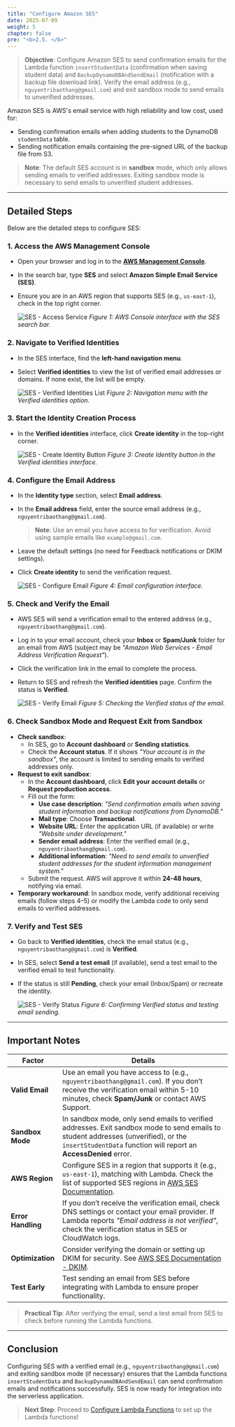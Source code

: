 ```yaml
---
title: "Configure Amazon SES"
date: 2025-07-09
weight: 5
chapter: false
pre: "<b>2.5. </b>"
---
```


> **Objective**: Configure Amazon SES to send confirmation emails for the Lambda function `insertStudentData` (confirmation when saving student data) and `BackupDynamoDBAndSendEmail` (notification with a backup file download link). Verify the email address (e.g., `nguyentribaothang@gmail.com`) and exit sandbox mode to send emails to unverified addresses.

Amazon SES is AWS's email service with high reliability and low cost, used for:  
- Sending confirmation emails when adding students to the DynamoDB `studentData` table.  
- Sending notification emails containing the pre-signed URL of the backup file from S3.  

> **Note**: The default SES account is in **sandbox** mode, which only allows sending emails to verified addresses. Exiting sandbox mode is necessary to send emails to unverified student addresses.

---

## Detailed Steps

Below are the detailed steps to configure SES:

### 1. Access the AWS Management Console
- Open your browser and log in to the **[AWS Management Console](https://console.aws.amazon.com)**.
- In the search bar, type **SES** and select **Amazon Simple Email Service (SES)**.
- Ensure you are in an AWS region that supports SES (e.g., `us-east-1`), check in the top right corner.

  ![SES - Access Service](/images/3-configureses/configureses-01.png)
  *Figure 1: AWS Console interface with the SES search bar.*

### 2. Navigate to Verified Identities
- In the SES interface, find the **left-hand navigation menu**.
- Select **Verified identities** to view the list of verified email addresses or domains. If none exist, the list will be empty.

  ![SES - Verified Identities List](/images/3-configureses/configureses-02.png)
  *Figure 2: Navigation menu with the Verified identities option.*

### 3. Start the Identity Creation Process
- In the **Verified identities** interface, click **Create identity** in the top-right corner.

  ![SES - Create Identity Button](/images/3-configureses/configureses-03.png)
  *Figure 3: Create Identity button in the Verified identities interface.*

### 4. Configure the Email Address
- In the **Identity type** section, select **Email address**.
- In the **Email address** field, enter the source email address (e.g., `nguyentribaothang@gmail.com`).  
  > **Note**: Use an email you have access to for verification. Avoid using sample emails like `example@gmail.com`.
- Leave the default settings (no need for Feedback notifications or DKIM settings).
- Click **Create identity** to send the verification request.

  ![SES - Configure Email](/images/3-configureses/configureses-04.png)
  *Figure 4: Email configuration interface.*

### 5. Check and Verify the Email
- AWS SES will send a verification email to the entered address (e.g., `nguyentribaothang@gmail.com`).
- Log in to your email account, check your **Inbox** or **Spam/Junk** folder for an email from AWS (subject may be _"Amazon Web Services - Email Address Verification Request"_).
- Click the verification link in the email to complete the process.
- Return to SES and refresh the **Verified identities** page. Confirm the status is **Verified**.

  ![SES - Verify Email](/images/3-configureses/configureses-05.png)
  *Figure 5: Checking the Verified status of the email.*

### 6. Check Sandbox Mode and Request Exit from Sandbox
- **Check sandbox**:
  - In SES, go to **Account dashboard** or **Sending statistics**.
  - Check the **Account status**. If it shows _"Your account is in the sandbox"_, the account is limited to sending emails to verified addresses only.
- **Request to exit sandbox**:
  - In the **Account dashboard**, click **Edit your account details** or **Request production access**.
  - Fill out the form:
    - **Use case description**: _"Send confirmation emails when saving student information and backup notifications from DynamoDB."_
    - **Mail type**: Choose **Transactional**.
    - **Website URL**: Enter the application URL (if available) or write _"Website under development."_
    - **Sender email address**: Enter the verified email (e.g., `nguyentribaothang@gmail.com`).
    - **Additional information**: _"Need to send emails to unverified student addresses for the student information management system."_
  - Submit the request. AWS will approve it within **24-48 hours**, notifying via email.
- **Temporary workaround**: In sandbox mode, verify additional receiving emails (follow steps 4–5) or modify the Lambda code to only send emails to verified addresses.

### 7. Verify and Test SES
- Go back to **Verified identities**, check the email status (e.g., `nguyentribaothang@gmail.com`) is **Verified**.
- In SES, select **Send a test email** (if available), send a test email to the verified email to test functionality.
- If the status is still **Pending**, check your email (Inbox/Spam) or recreate the identity.

  ![SES - Verify Status](/images/3-configureses/configureses-06.png)
  *Figure 6: Confirming Verified status and testing email sending.*

---

## Important Notes

| **Factor** | **Details** |
|------------|-------------|
| **Valid Email** | Use an email you have access to (e.g., `nguyentribaothang@gmail.com`). If you don’t receive the verification email within 5-10 minutes, check **Spam/Junk** or contact AWS Support. |
| **Sandbox Mode** | In sandbox mode, only send emails to verified addresses. Exit sandbox mode to send emails to student addresses (unverified), or the `insertStudentData` function will report an **AccessDenied** error. |
| **AWS Region** | Configure SES in a region that supports it (e.g., `us-east-1`), matching with Lambda. Check the list of supported SES regions in [AWS SES Documentation](https://docs.aws.amazon.com/ses/latest/dg/regions.html). |
| **Error Handling** | If you don’t receive the verification email, check DNS settings or contact your email provider. If Lambda reports _"Email address is not verified"_, check the verification status in SES or CloudWatch logs. |
| **Optimization** | Consider verifying the domain or setting up DKIM for security. See [AWS SES Documentation - DKIM](https://docs.aws.amazon.com/ses/latest/dg/send-email-authentication-dkim.html). |
| **Test Early** | Test sending an email from SES before integrating with Lambda to ensure proper functionality. |

> **Practical Tip**: After verifying the email, send a test email from SES to check before running the Lambda functions.

---

## Conclusion

Configuring SES with a verified email (e.g., `nguyentribaothang@gmail.com`) and exiting sandbox mode (if necessary) ensures that the Lambda functions `insertStudentData` and `BackupDynamoDBAndSendEmail` can send confirmation emails and notifications successfully. SES is now ready for integration into the serverless application.

> **Next Step**: Proceed to [Configure Lambda Functions](3-creating-lambda-functions/) to set up the Lambda functions!
